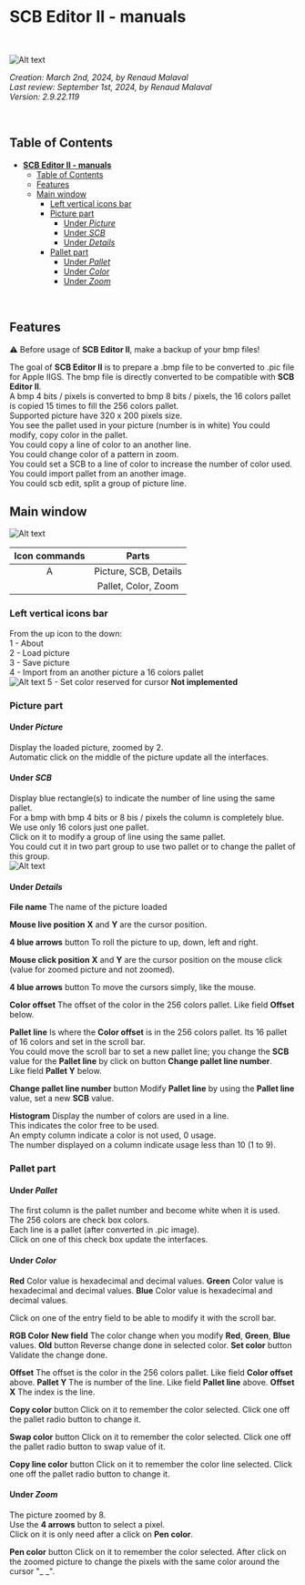 # **SCB Editor II - manuals**

&nbsp;

![Alt text](appIcon_T_256x256.png "scbeditor2")

_Creation: March 2nd, 2024, by Renaud Malaval_  
_Last review: September 1st, 2024, by Renaud Malaval_  
_Version: 2.9.22.119_

&nbsp;

## Table of Contents

- [**SCB Editor II - manuals**](#scb-editor-ii---manuals)
  - [Table of Contents](#table-of-contents)
  - [Features](#features)
  - [Main window](#main-window)
    - [Left vertical icons bar](#left-vertical-icons-bar)
    - [Picture part](#picture-part)
      - [Under *Picture*](#under-picture)
      - [Under *SCB*](#under-scb)
      - [Under *Details*](#under-details)
    - [Pallet part](#pallet-part)
      - [Under *Pallet*](#under-pallet)
      - [Under *Color*](#under-color)
      - [Under *Zoom*](#under-zoom)

&nbsp;

## Features

:warning: Before usage of **SCB Editor II**, make a backup of your bmp files!

The goal of **SCB Editor II** is to prepare a .bmp file to be converted to .pic file for Apple IIGS.
The bmp file is directly converted to be compatible with **SCB Editor II**.  
A bmp 4 bits / pixels is converted to bmp 8 bits / pixels, the 16 colors pallet is copied 15 times to fill the 256 colors pallet.  
Supported picture have 320 x 200 pixels size.  
You see the pallet used in your picture (number is in white)
You could modify, copy color in the pallet.  
You could copy a line of color to an another line.  
You could change color of a pattern in zoom.  
You could set a SCB to a line of color to increase the number of color used.  
You could import pallet from an another image.  
You could scb edit, split a group of picture line.  

## Main window

![Alt text](presentation.png "scbeditor2")

| Icon commands | Parts                 |
|:-------------:|:---------------------:|
| A             | Picture, SCB, Details |
|               | Pallet, Color, Zoom   |

### Left vertical icons bar

From the up icon to the down:  
  1 - About  
  2 - Load picture  
  3 - Save picture  
  4 - Import from an another picture a 16 colors pallet  
![Alt text](importer_pallet.png "import pallet of 16 color from an another picture")
  5 - Set color reserved for cursor **Not implemented**  

### Picture part

#### Under *Picture*

Display the loaded picture, zoomed by 2.  
Automatic click on the middle of the picture update all the interfaces.

#### Under *SCB*

Display blue rectangle(s) to indicate the number of line using the same pallet.  
For a bmp with bmp 4 bits or 8 bis / pixels the column is completely blue. We use only 16 colors just one pallet.  
Click on it to modify a group of line using the same pallet.  
You could cut it in two part group to use two pallet or to change the pallet of this group.  
![Alt text](change_scb.png "Change pallet usable by line scb")

#### Under *Details*

**File name**
  The name of the picture loaded

**Mouse live position**
  **X** and **Y** are the cursor position.

**4 blue arrows** button
  To roll the picture to up, down, left and right.
  
**Mouse click position**
  **X** and **Y** are the cursor position on the mouse click (value for zoomed picture and not zoomed).

**4 blue arrows** button
  To move the cursors simply, like the mouse.

**Color offset**
  The offset of the color in the 256 colors pallet. Like field **Offset** below.

**Pallet line**
  Is where the **Color offset** is in the 256 colors pallet. Its 16 pallet of 16 colors and set in the scroll bar.  
  You could move the scroll bar to set a new pallet line; you change the **SCB** value for the **Pallet line** by click on button **Change pallet line number**.  
  Like field **Pallet Y** below.

**Change pallet line number** button
  Modify **Pallet line** by using the **Pallet line** value, set a new **SCB** value.

**Histogram**
  Display the number of colors are used in a line.  
  This indicates the color free to be used.  
  An empty column indicate a color is not used, 0 usage.  
  The number displayed on a column indicate usage less than 10 (1 to 9).

### Pallet part

#### Under *Pallet*

  The first column is the pallet number and become white when it is used.  
  The 256 colors are check box colors.  
  Each line is a pallet (after converted in .pic image).  
  Click on one of this check box update the interfaces.

#### Under *Color*

  **Red**
    Color value is hexadecimal and decimal values.
  **Green**
    Color value is hexadecimal and decimal values.
  **Blue**
    Color value is hexadecimal and decimal values.

  Click on one of the entry field to be able to modify it with the scroll bar.

  **RGB Color**
    **New field**
      The color change when you modify **Red**, **Green**, **Blue** values.
    **Old** button
      Reverse change done in selected color.
    **Set color** button
      Validate the change done.

  **Offset**
    The offset is the color in the 256 colors pallet. Like field **Color offset** above.
  **Pallet Y**
    The is number of the line. Like field **Pallet line** above.
  **Offset X**
    The index is the line.

  **Copy color** button
    Click on it to remember the color selected. Click one off the pallet radio button to change it.

  **Swap color** button
    Click on it to remember the color selected. Click one off the pallet radio button to swap value of it.

  **Copy line color** button
    Click on it to remember the color line selected. Click one off the pallet radio button to change it.

#### Under *Zoom*

  The picture zoomed by 8.  
  Use the **4 arrows** button to select a pixel.  
  Click on it is only need after a click on **Pen color**.

  **Pen color** button
    Click on it to remember the color selected. After click on the zoomed picture to change the pixels with the same color around the cursor "_ _".
